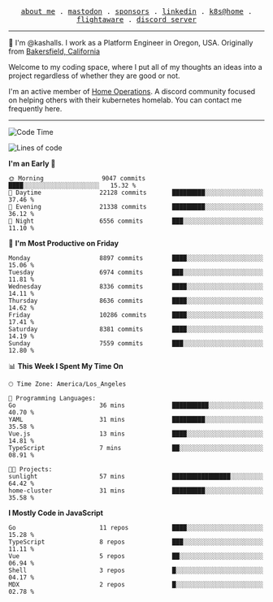 <p align="center">
  <samp>
    <a href="https://jordanjones.org/">about me</a> .
    <a rel="me" href="https://mastodon.social/@kashall">mastodon</a> .
    <a href="https://github.com/sponsors/kashalls">sponsors</a> .
    <a href="https://linkedin.com/in/jordpjones">linkedin</a> .
    <a href="https://github.com/kashalls/home-cluster">k8s@home</a> .
    <a href="https://flightaware.com/adsb/stats/user/kashalls">flightaware</a> .
    <a href="https://discord.gg/V2WrCfqba9">discord server</a>
  </samp>
</p>

----------------------------------------------------------------

:wave: I'm @kashalls. I work as a Platform Engineer in Oregon, USA. Originally from [Bakersfield, California](https://maps.app.goo.gl/QQMtywTWghpXB6Tu6)

Welcome to my coding space, where I put all of my thoughts an ideas into a project regardless of whether they are good or not.

I'm an active member of [Home Operations](https://discord.gg/home-operations). A discord community focused on helping others with their kubernetes homelab. You can contact me frequently here.

----------------------------------------------------------------
<!--START_SECTION:waka-->
![Code Time](http://img.shields.io/badge/Code%20Time-2%2C448%20hrs%2038%20mins-blue)

![Lines of code](https://img.shields.io/badge/From%20Hello%20World%20I%27ve%20Written-11.3%20million%20lines%20of%20code-blue)

**I'm an Early 🐤** 

```text
🌞 Morning                9047 commits        ████░░░░░░░░░░░░░░░░░░░░░   15.32 % 
🌆 Daytime                22128 commits       █████████░░░░░░░░░░░░░░░░   37.46 % 
🌃 Evening                21338 commits       █████████░░░░░░░░░░░░░░░░   36.12 % 
🌙 Night                  6556 commits        ███░░░░░░░░░░░░░░░░░░░░░░   11.10 % 
```
📅 **I'm Most Productive on Friday** 

```text
Monday                   8897 commits        ████░░░░░░░░░░░░░░░░░░░░░   15.06 % 
Tuesday                  6974 commits        ███░░░░░░░░░░░░░░░░░░░░░░   11.81 % 
Wednesday                8336 commits        ████░░░░░░░░░░░░░░░░░░░░░   14.11 % 
Thursday                 8636 commits        ████░░░░░░░░░░░░░░░░░░░░░   14.62 % 
Friday                   10286 commits       ████░░░░░░░░░░░░░░░░░░░░░   17.41 % 
Saturday                 8381 commits        ████░░░░░░░░░░░░░░░░░░░░░   14.19 % 
Sunday                   7559 commits        ███░░░░░░░░░░░░░░░░░░░░░░   12.80 % 
```


📊 **This Week I Spent My Time On** 

```text
🕑︎ Time Zone: America/Los_Angeles

💬 Programming Languages: 
Go                       36 mins             ██████████░░░░░░░░░░░░░░░   40.70 % 
YAML                     31 mins             █████████░░░░░░░░░░░░░░░░   35.58 % 
Vue.js                   13 mins             ████░░░░░░░░░░░░░░░░░░░░░   14.81 % 
TypeScript               7 mins              ██░░░░░░░░░░░░░░░░░░░░░░░   08.91 % 

🐱‍💻 Projects: 
sunlight                 57 mins             ████████████████░░░░░░░░░   64.42 % 
home-cluster             31 mins             █████████░░░░░░░░░░░░░░░░   35.58 % 
```

**I Mostly Code in JavaScript** 

```text
Go                       11 repos            ████░░░░░░░░░░░░░░░░░░░░░   15.28 % 
TypeScript               8 repos             ███░░░░░░░░░░░░░░░░░░░░░░   11.11 % 
Vue                      5 repos             ██░░░░░░░░░░░░░░░░░░░░░░░   06.94 % 
Shell                    3 repos             █░░░░░░░░░░░░░░░░░░░░░░░░   04.17 % 
MDX                      2 repos             █░░░░░░░░░░░░░░░░░░░░░░░░   02.78 % 
```




<!--END_SECTION:waka-->
